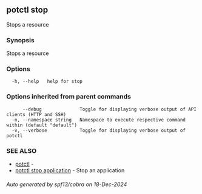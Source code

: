 ## potctl stop

Stops a resource

### Synopsis

Stops a resource

### Options

```
  -h, --help   help for stop
```

### Options inherited from parent commands

```
      --debug              Toggle for displaying verbose output of API clients (HTTP and SSH)
  -n, --namespace string   Namespace to execute respective command within (default "default")
  -v, --verbose            Toggle for displaying verbose output of potctl
```

### SEE ALSO

* [potctl](potctl.md)	 - 
* [potctl stop application](potctl_stop_application.md)	 - Stop an application

###### Auto generated by spf13/cobra on 18-Dec-2024
